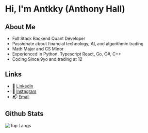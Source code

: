 # Hi, I'm Antkky (Anthony Hall)

## About Me
- Full Stack Backend Quant Developer
- Passionate about financial technology, AI, and algorithmic trading
- Math Major and CS Minor
- Experienced in Python, Typescript React, Go, C#, C++
- Coding Since 9yo and trading at 12

## Links
- 💼 [LinkedIn](www.linkedin.com/in/antkky)
- 📝 [Instagram](https://www.instagram.com/antkkyx)
- 📬 [Email](mailto:anthony@hallcapital.org)

## Github Stats
![Top Langs](https://github-readme-stats.vercel.app/api/top-langs/?username=Antkky&size_weight=0.5&count_weight=0.5&theme=transparent&hide_border=true&layout=donut-vertical)
